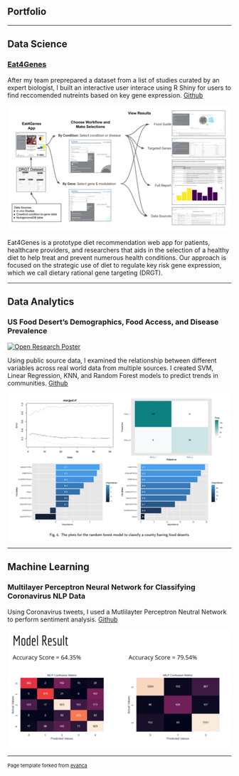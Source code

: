 ## Portfolio

---

## Data Science

### [Eat4Genes](https://olyerickson.shinyapps.io/Eat4Genes/)
After my team preprepared a dataset from a list of studies curated by an expert biologist, I built an interactive user interace using R Shiny for users to find reccomended nutreints based on key gene expression. [Github](https://github.rpi.edu/DataINCITE/Eat4Genes)

<img src="images/Eat4GenesAppFlow (1).png?raw=true"/>

Eat4Genes is a prototype diet recommendation web app for patients, healthcare providers, and researchers that aids in the selection of a healthy diet to help treat and prevent numerous health conditions. Our approach is focused on the strategic use of diet to regulate key risk gene expression, which we call dietary rational gene targeting (DRGT).

---
## Data Analytics

### US Food Desert’s Demographics, Food Access, and Disease Prevalence
[![Open Research Poster](https://img.shields.io/badge/PDF-Open_Research_Poster-blue?logo=adobe-acrobat-reader&logoColor=white)](pdf/DataAnalytics_A6Poster_Morgan_Ford_6000.pdf)

Using public source data, I examined the relationship between different variables across real world data from multiple sources. I created SVM, Linear Regression, KNN, and Random Forest models to predict trends in communities. [Github](https://github.com/fordm02/food-deserts)

<img src="images/fdrf.png?raw=true"/>

---
## Machine Learning

### Multilayer Perceptron Neural Network for Classifying Coronavirus NLP Data
Using Coronavirus tweets, I used a Mutlilayter Perceptron Neutral Network to perform sentiment analysis. [Github](https://github.com/fordm02/corona-nlp-project)

<img src="images/corona-NLP.png?raw=true"/>






---
<p style="font-size:11px">Page template forked from <a href="https://github.com/evanca/quick-portfolio">evanca</a></p>
<!-- Remove above link if you don't want to attibute -->
